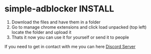# simple-adblocker INSTALL
1. Download the files and have them in a folder
2. Go to manage chrome extensions and click load unpacked (top left) locate the folder and upload it 
3. Thats it now you can use it for yourself or send it to people

If you need to get in contact with me you can here [Discord Server](https://discord.com/invite/7WCa6XqzEk)

